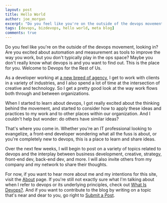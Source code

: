 ```yaml
---
layout: post
title: Hello World
author: joe_morgan
excerpt: "Do you feel like you're on the outside of the devops movement, looking in? Are you excited about automation and measurement as tools to improve the way you work, but you don't typically play in the ops space? This is the place for you. Welcome to Devops for the Rest of Us."
tags: [devops, bizdevops, hello world, meta blog]
comments: true
---
```


Do you feel like you're on the outside of the devops movement, looking in? Are you excited about automation and measurement as tools to improve the way you work, but you don't typically play in the ops space? Maybe you don't really know what devops is and you want to find out. This is the place for you. Welcome to Devops for the Rest of Us.

As a developer working at <a href="http://www.sapientnitro.com/en-us.html#home" target="_blank" title="SapientNitro.com">a new breed of agency</a>, I get to work with clients in a variety of industries, and I also spend a lot of time at the intersection of creative and technology. So I get a pretty good look at the way work flows both through and between organizations.

When I started to learn about devops, I got really excited about the thinking behind the movement, and started to consider how to apply these ideas and practices to my work and to other places within our organization. And I couldn't help but wonder: do others have similar ideas?

That's where you come in. Whether you're an IT professional looking to evangelize, a front-end developer wondering what all the fuss is about, or you're completely new to devops, this is a place to learn and share ideas.

Over the next few weeks, I will begin to post on a variety of topics related to devops and the interplay between business development, creative, strategy, front-end dev, back-end dev, and more. I will also invite others from my company and my network to share their thoughts. 

For now, if you want to hear more about me and my intentions for this site, visit the <a href="/about" title="About Devops for the Rest of Us">About</a> page. If you're still not exactly sure what I'm talking about when I refer to devops or its underlying principles, check out <a href="/what-is-devops" title="What Is Devops?">What Is Devops?</a>. And if you want to contribute to the blog by writing on a topic that's near and dear to you, go right to <a href="/submission" title="Submit a Post">Submit a Post</a>.